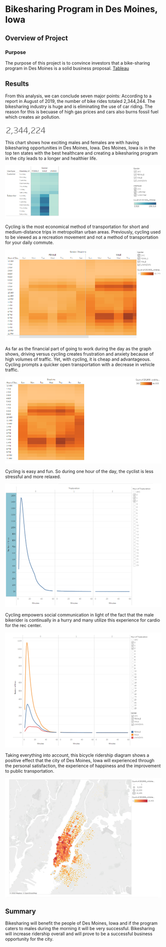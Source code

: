 # Bikesharing Program in Des Moines, Iowa

## Overview of Project

### Purpose
The purpose of this project is to convince investors that a bike-sharing program in Des Moines is a solid business proposal.
[Tableau](https://public.tableau.com/app/profile/darlene.davis/viz/Challenge14-BikesharingProgram/BikesharinginDesMoinesIowa?publish=yes)

## Results
From this analysis, we can conclude seven major points:
According to a report in August of 2019, the number of bike rides totaled 2,344,244. The bikesharing industry is huge and is eliminating the use of car riding.  The reason for this is becuase of high gas prices and cars also burns fossil fuel which creates air pollution.
     
![Number_of_rides](Resources/Number_of_rides.png)
     
This chart shows how exciting males and females are with having bikesharing opportunities in Des Moines, Iowa.  Des Moines, Iowa is in the top ten states with the best healthcare and creating a bikesharing program in the city leads to a longer and healthier life.
     
![User_Trips_by_Gender](Resources/User_Trips_by_Gender.png)
     
Cycling is the most economical method of transportation for short and medium-distance trips in metropolitan urban areas. Previously, cycling used to be viewed as a recreation movement and not a method of transportation for your daily commute.
     
![Trips_by_Gender](Resources/Trips_by_Gender.png)
     
As far as the financial part of going to work during the day as the graph shows, driving versus cycling creates frustration and anxiety because of high volumes of traffic. Yet, with cycling, it is cheap and advantageous. Cycling prompts a quicker open transportation with a decrease in vehicle traffic.
     
![Trips_by_Weekday](Resources/Trips_by_Weekday.png)
     
Cycling is easy and fun. So during one hour of the day, the cyclist is less stressful and more relaxed.
     
![Checkout_times_by_Users](Resources/Checkout_times_by_Users.png)
     
Cycling empowers social communication in light of the fact that the male bikerider is continually in a hurry and many utilize this experience for cardio for the rec center.
     
![Checkout_times_by_Gender](Resources/Checkout_times_by_Gender.png) 
     
Taking everything into account, this bicycle ridership diagram shows a positive effect that the city of Des Moines, Iowa will experienced through the  personal satisfaction, the experience of happiness and the improvement to public transportation.
     
![Ending_Location](Resources/Ending_Location.png)

## Summary
Bikesharing will benefit the people of Des Moines, Iowa and if the program caters to males during the morning it will be very successful.
Bikesharing will increase ridership overall and will prove to be a successful business opportunity for the city.


